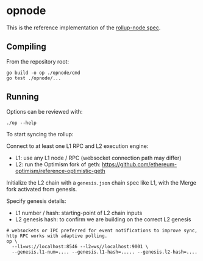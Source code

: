 # opnode

This is the reference implementation of the [rollup-node spec](../specs/rollup-node.md).

## Compiling

From the repository root:

```shell
go build -o op ./opnode/cmd
go test ./opnode/...
```

## Running

Options can be reviewed with:

```shell
./op --help
```

To start syncing the rollup:

Connect to at least one L1 RPC and L2 execution engine:

- L1: use any L1 node / RPC (websocket connection path may differ)
- L2: run the Optimism fork of geth: <https://github.com/ethereum-optimism/reference-optimistic-geth>

Initialize the L2 chain with a `genesis.json` chain spec like L1, with the Merge fork activated from genesis.

Specify genesis details:

- L1 number / hash: starting-point of L2 chain inputs
- L2 genesis hash: to confirm we are building on the correct L2 genesis

```shell
# websockets or IPC preferred for event notifications to improve sync, http RPC works with adaptive polling.
op \
  --l1=ws://localhost:8546 --l2=ws//localhost:9001 \
  --genesis.l1-num=.... --genesis.l1-hash=..... --genesis.l2-hash=....
```
